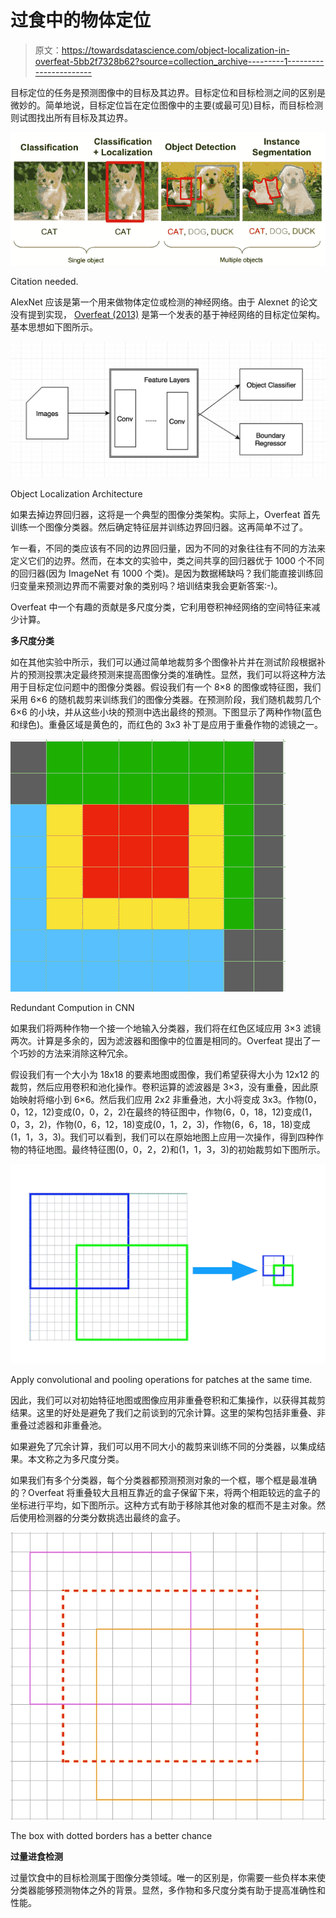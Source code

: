 # 过食中的物体定位

> 原文：<https://towardsdatascience.com/object-localization-in-overfeat-5bb2f7328b62?source=collection_archive---------1----------------------->

目标定位的任务是预测图像中的目标及其边界。目标定位和目标检测之间的区别是微妙的。简单地说，目标定位旨在定位图像中的主要(或最可见)目标，而目标检测则试图找出所有目标及其边界。

![](img/332559c9732454d839cfb7f85430ebea.png)

Citation needed.

AlexNet 应该是第一个用来做物体定位或检测的神经网络。由于 Alexnet 的论文没有提到实现， [Overfeat (2013)](https://arxiv.org/abs/1312.6229) 是第一个发表的基于神经网络的目标定位架构。基本思想如下图所示。

![](img/2bb61cb3379bd258b79eebdd73e6f445.png)

Object Localization Architecture

如果去掉边界回归器，这将是一个典型的图像分类架构。实际上，Overfeat 首先训练一个图像分类器。然后确定特征层并训练边界回归器。这再简单不过了。

乍一看，不同的类应该有不同的边界回归量，因为不同的对象往往有不同的方法来定义它们的边界。然而，在本文的实验中，类之间共享的回归器优于 1000 个不同的回归器(因为 ImageNet 有 1000 个类)。是因为数据稀缺吗？我们能直接训练回归变量来预测边界而不需要对象的类别吗？培训结束我会更新答案:-)。

Overfeat 中一个有趣的贡献是多尺度分类，它利用卷积神经网络的空间特征来减少计算。

**多尺度分类**

如在其他实验中所示，我们可以通过简单地裁剪多个图像补片并在测试阶段根据补片的预测投票决定最终预测来提高图像分类的准确性。显然，我们可以将这种方法用于目标定位问题中的图像分类器。假设我们有一个 8×8 的图像或特征图，我们采用 6×6 的随机裁剪来训练我们的图像分类器。在预测阶段，我们随机裁剪几个 6×6 的小块，并从这些小块的预测中选出最终的预测。下图显示了两种作物(蓝色和绿色)。重叠区域是黄色的，而红色的 3x3 补丁是应用于重叠作物的滤镜之一。

![](img/9a04c2d6de2b36d827d7d01925609aeb.png)

Redundant Compution in CNN

如果我们将两种作物一个接一个地输入分类器，我们将在红色区域应用 3×3 滤镜两次。计算是多余的，因为滤波器和图像中的位置是相同的。Overfeat 提出了一个巧妙的方法来消除这种冗余。

假设我们有一个大小为 18x18 的要素地图或图像，我们希望获得大小为 12x12 的裁剪，然后应用卷积和池化操作。卷积运算的滤波器是 3×3，没有重叠，因此原始映射将缩小到 6×6。然后我们应用 2x2 非重叠池，大小将变成 3x3。作物(0，0，12，12)变成(0，0，2，2)在最终的特征图中，作物(6，0，18，12)变成(1，0，3，2)，作物(0，6，12，18)变成(0，1，2，3)，作物(6，6，18，18)变成(1，1，3，3)。我们可以看到，我们可以在原始地图上应用一次操作，得到四种作物的特征地图。最终特征图(0，0，2，2)和(1，1，3，3)的初始裁剪如下图所示。

![](img/d8c4ff43aea66c087a22a31405d40b8f.png)

Apply convolutional and pooling operations for patches at the same time.

因此，我们可以对初始特征地图或图像应用非重叠卷积和汇集操作，以获得其裁剪结果。这里的好处是避免了我们之前谈到的冗余计算。这里的架构包括非重叠、非重叠过滤器和非重叠池。

如果避免了冗余计算，我们可以用不同大小的裁剪来训练不同的分类器，以集成结果。本文称之为多尺度分类。

如果我们有多个分类器，每个分类器都预测预测对象的一个框，哪个框是最准确的？Overfeat 将重叠较大且相互靠近的盒子保留下来，将两个相距较远的盒子的坐标进行平均，如下图所示。这种方式有助于移除其他对象的框而不是主对象。然后使用检测器的分类分数挑选出最终的盒子。

![](img/e647398b95fcbac1a73662de0952418e.png)

The box with dotted borders has a better chance

**过量进食检测**

过量饮食中的目标检测属于图像分类领域。唯一的区别是，你需要一些负样本来使分类器能够预测物体之外的背景。显然，多作物和多尺度分类有助于提高准确性和性能。